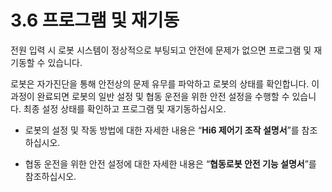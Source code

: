 # 3.6 프로그램 및 재기동

전원 입력 시 로봇 시스템이 정상적으로 부팅되고 안전에 문제가 없으면 프로그램 및 재기동할 수 있습니다.

로봇은 자가진단을 통해 안전상의 문제 유무를 파악하고 로봇의 상태를 확인합니다. 이 과정이 완료되면 로봇의 일반 설정 및 협동 운전을 위한 안전 설정을 수행할 수 있습니다. 최종 설정 상태를 확인하고 프로그램 및 재기동하십시오.

* 로봇의 설정 및 작동 방법에 대한 자세한 내용은 “**Hi6 제어기 조작 설명서**”를 참조하십시오.

* 협동 운전을 위한 안전 설정에 대한 자세한 내용은 “**협동로봇 안전 기능 설명서**”를 참조하십시오.

